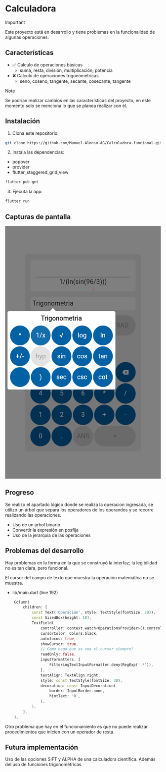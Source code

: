 # Calculadora

> [!IMPORTANT]
> Este proyecto está en desarrollo y tiene problemas en la funcionalidad de algunas operaciones.

## Características

- ✅ Calculo de operaciones básicas
  - suma, resta, división, multiplicación, potencia
- ❌ Calculo de operaciones trigonométricas
  - seno, coseno, tangente, secante, cosecante, tangente

> [!NOTE]
> Se podrían realizar cambios en las características del proyecto, en este momento solo se menciona lo que se planea realizar con él.

## Instalación

1. Clona este repositorio:

```bash
git clone https://github.com/Manuel-Alonso-AG/Calculadora-funcional.git
```

2. Instala las dependencias:

- popover
- provider
- flutter_staggered_grid_view

```bash
flutter pub get
```

3. Ejecuta la app:

```bash
flutter run
```

## Capturas de pantalla

![Img](assets/img.png)

## Progreso

Se realizo el apartado lógico donde se realiza la operacion ingresada, se utilizó un árbol que separa los operadores de los operandos y se recorre realizando las operaciones.

- Uso de un árbol binario
- Convertir la expresión en posfija
- Uso de la jerarquía de las operaciones

## Problemas del desarrollo

Hay problemas en la forma en la que se construyó la interfaz; la legibilidad no es tan clara, pero funcional.

El cursor del campo de texto que muestra la operación matemática no se muestra.

- lib/main.dart (line 192)

```dart
    Column(
        children: [
            const Text('Operación', style: TextStyle(fontSize: 20)),
            const SizedBox(height: 10),
            TextField(
                controller: context.watch<OperationsProvider>().controller,
                cursorColor: Colors.black,
                autofocus: true,
                showCursor: true,
                // Como hago que se vea el cursor siempre?
                readOnly: false,
                inputFormatters: [
                    FilteringTextInputFormatter.deny(RegExp('.*')),
                ],
                textAlign: TextAlign.right,
                style: const TextStyle(fontSize: 30),
                decoration: const InputDecoration(
                    border: InputBorder.none,
                    hintText: '0',
                ),
            ),
        ],
    ),
```

Otro problema que hay en el funcionamiento es que no puede realizar procedimientos que inicien con un operador de resta.

## Futura implementación

Uso de las opciones SIFT y ALPHA de una calculadora científica. Además del uso de funciones trigonométricas.

